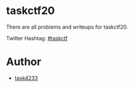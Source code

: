 # taskctf20

There are all problems and writeups for taskctf20.

Twitter Hashtag: [#taskctf](https://twitter.com/search?q=%23taskctf&src=typed_query&f=live)

# Author
 - [task4233](https://github.com/task4233)
